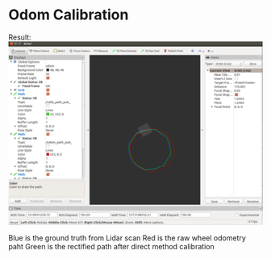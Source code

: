 # Odom Calibration

Result:
![result](https://github.com/congffu/Odom_Calibration/blob/main/result.png)

Blue is the ground truth from Lidar scan
Red is the raw wheel odometry paht
Green is the rectified path after direct method calibration
